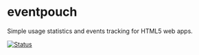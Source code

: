 eventpouch
==========

Simple usage statistics and events tracking for HTML5 web apps.

[![Status](https://secure.travis-ci.org/arcturus/eventpouch.png?branch=master)](http://travis-ci.org/arcturus/eventpouch)

